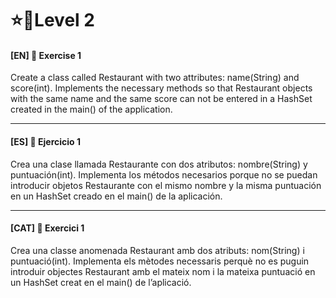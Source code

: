 ⭐🌟Level 2
=

#### [EN] 📍 Exercise 1

Create a class called Restaurant with two attributes: name(String) and score(int).
Implements the necessary methods so that Restaurant objects with the same name and the same score can not be entered in a HashSet created in the main() of the application.

---

#### [ES] 📍 Ejercicio 1

Crea una clase llamada Restaurante con dos atributos: nombre(String) y puntuación(int). 
Implementa los métodos necesarios porque no se puedan introducir objetos Restaurante con el mismo nombre y la misma puntuación en un HashSet creado en el main() de la aplicación.

---

#### [CAT] 📍 Exercici 1

Crea una classe anomenada Restaurant amb dos atributs: nom(String) i puntuació(int).
Implementa els mètodes necessaris perquè no es puguin introduir objectes Restaurant amb el mateix nom i la mateixa puntuació en un HashSet creat en el main() de l’aplicació.
